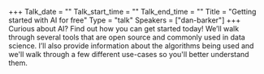 +++
Talk_date = ""
Talk_start_time = ""
Talk_end_time = ""
Title = "Getting started with AI for free"
Type = "talk"
Speakers = ["dan-barker"]
+++
Curious about AI? Find out how you can get started today! We’ll walk through several tools that are open source and commonly used in data science. I’ll also provide information about the algorithms being used and we'll walk through a few different use-cases so you'll better understand them.
